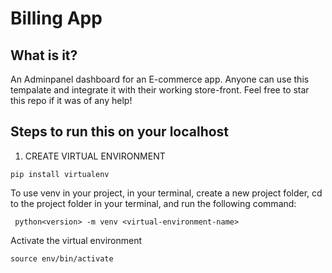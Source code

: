 # Billing App

## What is it?

An Adminpanel dashboard for an E-commerce app. Anyone can use this tempalate and integrate it with their working store-front. Feel free to star this repo if it was of any help!

## Steps to run this on your localhost

1. CREATE VIRTUAL ENVIRONMENT

```
pip install virtualenv
```
To use venv in your project, in your terminal, create a new project folder, cd to the project folder in your terminal, and run the following command:

```
 python<version> -m venv <virtual-environment-name>
```
Activate the virtual environment

```
source env/bin/activate
```
